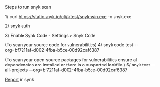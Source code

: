 Steps to run snyk scan

1/ curl https://static.snyk.io/cli/latest/snyk-win.exe -o snyk.exe

2/ snyk auth

3/ Enable Synk Code - Settings > Snyk Code

(To scan your source code for vulnerabilities)
4/ snyk code test --org=bf7211af-d002-4fba-b5ce-00d92caf6387

(To scan your open-source packages for vulnerabilities ensure all dependencies are installed or there is a supported lockfile.)
5/ snyk test --all-projects --org=bf7211af-d002-4fba-b5ce-00d92caf6387


[Report](https://app.snyk.io/org/hawjeh/project/a968f81f-b615-4065-9b9c-6a733bac5a2d) in synk
